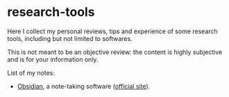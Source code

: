 # research-tools
Here I collect my personal reviews, tips and experience of some research tools, including but not limited to softwares. 

This is not meant to be an objective review: the content is highly subjective and is for your information only. 

List of my notes:
- [Obsidian](obsidian.md), a note-taking software ([official site](https://obsidian.md/)).
